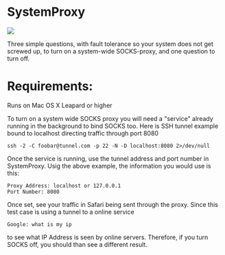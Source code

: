 SystemProxy
===========
<img src="https://raw.github.com/xeoron/SystemProxy/master/3_simple_questions.png"/>

Three simple questions, with fault tolerance so your system does not get screwed up, to turn on a system-wide SOCKS-proxy, and one question to turn off.

Requirements:
=====
Runs on Mac OS X Leapard or higher

To turn on a system wide SOCKS proxy you will need a "service" already running in the background to bind SOCKS too. Here is SSH tunnel example bound to localhost directing traffic through port 8080
    
    ssh -2 -C foobar@tunnel.com -p 22 -N -D localhost:8080 2>/dev/null

Once the service is running, use the tunnel address and port number in SystemProxy. 
Usig the above example, the information you would use is this:

    Proxy Address: localhost or 127.0.0.1
    Port Number: 8080

Once set, see your traffic in Safari being sent through the proxy. Since this test case is using a tunnel to a online service

    Google: what is my ip

to see what IP Address is seen by online servers. Therefore, if you turn SOCKS off, you should than see a different result.










